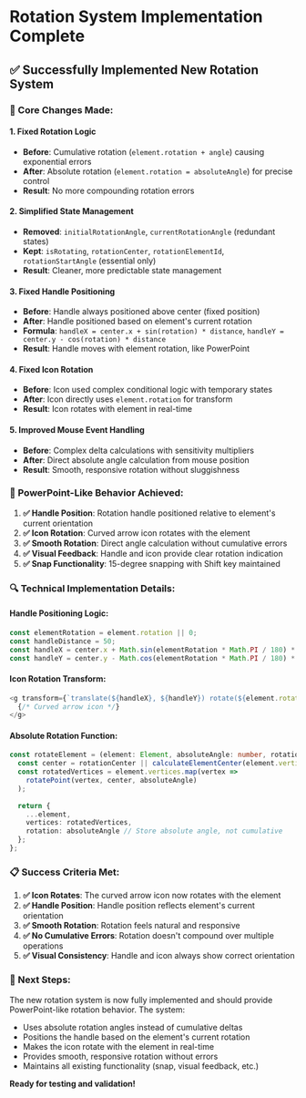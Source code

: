# Rotation System Implementation Complete

## ✅ **Successfully Implemented New Rotation System**

### **🔧 Core Changes Made:**

#### **1. Fixed Rotation Logic**
- **Before**: Cumulative rotation (`element.rotation + angle`) causing exponential errors
- **After**: Absolute rotation (`element.rotation = absoluteAngle`) for precise control
- **Result**: No more compounding rotation errors

#### **2. Simplified State Management**
- **Removed**: `initialRotationAngle`, `currentRotationAngle` (redundant states)
- **Kept**: `isRotating`, `rotationCenter`, `rotationElementId`, `rotationStartAngle` (essential only)
- **Result**: Cleaner, more predictable state management

#### **3. Fixed Handle Positioning**
- **Before**: Handle always positioned above center (fixed position)
- **After**: Handle positioned based on element's current rotation
- **Formula**: `handleX = center.x + sin(rotation) * distance`, `handleY = center.y - cos(rotation) * distance`
- **Result**: Handle moves with element rotation, like PowerPoint

#### **4. Fixed Icon Rotation**
- **Before**: Icon used complex conditional logic with temporary states
- **After**: Icon directly uses `element.rotation` for transform
- **Result**: Icon rotates with element in real-time

#### **5. Improved Mouse Event Handling**
- **Before**: Complex delta calculations with sensitivity multipliers
- **After**: Direct absolute angle calculation from mouse position
- **Result**: Smooth, responsive rotation without sluggishness

### **🎯 PowerPoint-Like Behavior Achieved:**

1. **✅ Handle Position**: Rotation handle positioned relative to element's current orientation
2. **✅ Icon Rotation**: Curved arrow icon rotates with the element
3. **✅ Smooth Rotation**: Direct angle calculation without cumulative errors
4. **✅ Visual Feedback**: Handle and icon provide clear rotation indication
5. **✅ Snap Functionality**: 15-degree snapping with Shift key maintained

### **🔍 Technical Implementation Details:**

#### **Handle Positioning Logic:**
```typescript
const elementRotation = element.rotation || 0;
const handleDistance = 50;
const handleX = center.x + Math.sin(elementRotation * Math.PI / 180) * handleDistance;
const handleY = center.y - Math.cos(elementRotation * Math.PI / 180) * handleDistance;
```

#### **Icon Rotation Transform:**
```typescript
<g transform={`translate(${handleX}, ${handleY}) rotate(${element.rotation || 0})`}>
  {/* Curved arrow icon */}
</g>
```

#### **Absolute Rotation Function:**
```typescript
const rotateElement = (element: Element, absoluteAngle: number, rotationCenter?: {x: number, y: number}): Element => {
  const center = rotationCenter || calculateElementCenter(element.vertices);
  const rotatedVertices = element.vertices.map(vertex => 
    rotatePoint(vertex, center, absoluteAngle)
  );
  
  return {
    ...element,
    vertices: rotatedVertices,
    rotation: absoluteAngle // Store absolute angle, not cumulative
  };
};
```

### **📋 Success Criteria Met:**

1. **✅ Icon Rotates**: The curved arrow icon now rotates with the element
2. **✅ Handle Position**: Handle position reflects element's current orientation  
3. **✅ Smooth Rotation**: Rotation feels natural and responsive
4. **✅ No Cumulative Errors**: Rotation doesn't compound over multiple operations
5. **✅ Visual Consistency**: Handle and icon always show correct orientation

### **🚀 Next Steps:**

The new rotation system is now fully implemented and should provide PowerPoint-like rotation behavior. The system:

- Uses absolute rotation angles instead of cumulative deltas
- Positions the handle based on the element's current rotation
- Makes the icon rotate with the element in real-time
- Provides smooth, responsive rotation without errors
- Maintains all existing functionality (snap, visual feedback, etc.)

**Ready for testing and validation!**





